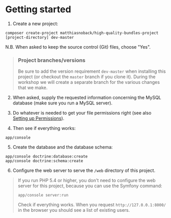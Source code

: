 # Getting started

1. Create a new project:

```
composer create-project matthiasnoback/high-quality-bundles-project [project-directory] dev-master
```

N.B. When asked to keep the source control (Git) files, choose "Yes".

> ### Project branches/versions
>
> Be sure to add the version requirement `dev-master` when installing this project (or checkout the `master`
> branch if you clone it). During the workshop we will create a separate branch for the various changes that we make.

2. When asked, supply the requested information concerning the MySQL database (make sure you run a MySQL server).

3. Do whatever is needed to get your file permissions right (see also [Setting up Permissions](http://symfony.com/doc/current/book/installation.html)).

4. Then see if everything works:

```
app/console
```

5. Create the database and the database schema:

```
app/console doctrine:database:create
app/console doctrine:schema:create
```

6. Configure the web server to serve the `/web` directory of this project.

> If you run PHP 5.4 or higher, you don't need to configure the web server for this project, because you can use the
> Symfony command:
>
> ```
> app/console server:run
> ```
>
> Check if everything works. When you request `http://127.0.0.1:8000/` in the browser you should see a list of existing
> users.
